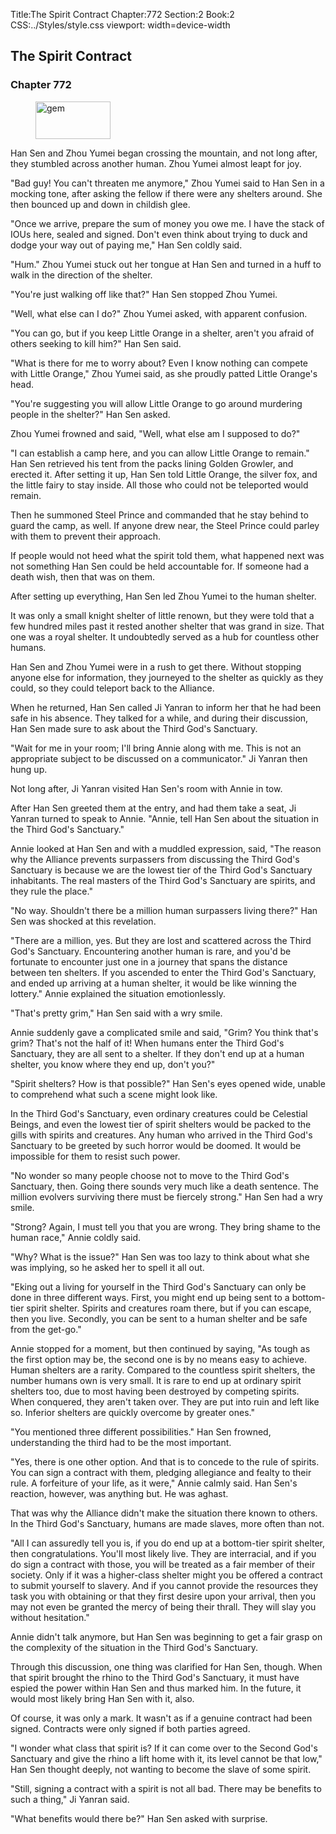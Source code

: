 Title:The Spirit Contract 
Chapter:772 
Section:2 
Book:2 
CSS:../Styles/style.css 
viewport: width=device-width
  
## The Spirit Contract
### Chapter 772
  
<figure>
	<img src="../Images/gem.gif" alt="gem" id="gem" width="120" height="60" />
</figure>
  

  
Han Sen and Zhou Yumei began crossing the mountain, and not long after, they stumbled across another human. Zhou Yumei almost leapt for joy.

"Bad guy! You can't threaten me anymore," Zhou Yumei said to Han Sen in a mocking tone, after asking the fellow if there were any shelters around. She then bounced up and down in childish glee.

"Once we arrive, prepare the sum of money you owe me. I have the stack of IOUs here, sealed and signed. Don't even think about trying to duck and dodge your way out of paying me," Han Sen coldly said.

"Hum." Zhou Yumei stuck out her tongue at Han Sen and turned in a huff to walk in the direction of the shelter.

"You're just walking off like that?" Han Sen stopped Zhou Yumei.

"Well, what else can I do?" Zhou Yumei asked, with apparent confusion.

"You can go, but if you keep Little Orange in a shelter, aren't you afraid of others seeking to kill him?" Han Sen said.

"What is there for me to worry about? Even I know nothing can compete with Little Orange," Zhou Yumei said, as she proudly patted Little Orange's head.

"You're suggesting you will allow Little Orange to go around murdering people in the shelter?" Han Sen asked.

Zhou Yumei frowned and said, "Well, what else am I supposed to do?"

"I can establish a camp here, and you can allow Little Orange to remain." Han Sen retrieved his tent from the packs lining Golden Growler, and erected it. After setting it up, Han Sen told Little Orange, the silver fox, and the little fairy to stay inside. All those who could not be teleported would remain.

Then he summoned Steel Prince and commanded that he stay behind to guard the camp, as well. If anyone drew near, the Steel Prince could parley with them to prevent their approach.

If people would not heed what the spirit told them, what happened next was not something Han Sen could be held accountable for. If someone had a death wish, then that was on them.

After setting up everything, Han Sen led Zhou Yumei to the human shelter.

It was only a small knight shelter of little renown, but they were told that a few hundred miles past it rested another shelter that was grand in size. That one was a royal shelter. It undoubtedly served as a hub for countless other humans.

Han Sen and Zhou Yumei were in a rush to get there. Without stopping anyone else for information, they journeyed to the shelter as quickly as they could, so they could teleport back to the Alliance.

When he returned, Han Sen called Ji Yanran to inform her that he had been safe in his absence. They talked for a while, and during their discussion, Han Sen made sure to ask about the Third God's Sanctuary.

"Wait for me in your room; I'll bring Annie along with me. This is not an appropriate subject to be discussed on a communicator." Ji Yanran then hung up.

Not long after, Ji Yanran visited Han Sen's room with Annie in tow.

After Han Sen greeted them at the entry, and had them take a seat, Ji Yanran turned to speak to Annie. "Annie, tell Han Sen about the situation in the Third God's Sanctuary."

Annie looked at Han Sen and with a muddled expression, said, "The reason why the Alliance prevents surpassers from discussing the Third God's Sanctuary is because we are the lowest tier of the Third God's Sanctuary inhabitants. The real masters of the Third God's Sanctuary are spirits, and they rule the place."

"No way. Shouldn't there be a million human surpassers living there?" Han Sen was shocked at this revelation.

"There are a million, yes. But they are lost and scattered across the Third God's Sanctuary. Encountering another human is rare, and you'd be fortunate to encounter just one in a journey that spans the distance between ten shelters. If you ascended to enter the Third God's Sanctuary, and ended up arriving at a human shelter, it would be like winning the lottery." Annie explained the situation emotionlessly.

"That's pretty grim," Han Sen said with a wry smile.

Annie suddenly gave a complicated smile and said, "Grim? You think that's grim? That's not the half of it! When humans enter the Third God's Sanctuary, they are all sent to a shelter. If they don't end up at a human shelter, you know where they end up, don't you?"

"Spirit shelters? How is that possible?" Han Sen's eyes opened wide, unable to comprehend what such a scene might look like.

In the Third God's Sanctuary, even ordinary creatures could be Celestial Beings, and even the lowest tier of spirit shelters would be packed to the gills with spirits and creatures. Any human who arrived in the Third God's Sanctuary to be greeted by such horror would be doomed. It would be impossible for them to resist such power.

"No wonder so many people choose not to move to the Third God's Sanctuary, then. Going there sounds very much like a death sentence. The million evolvers surviving there must be fiercely strong." Han Sen had a wry smile.

"Strong? Again, I must tell you that you are wrong. They bring shame to the human race," Annie coldly said.

"Why? What is the issue?" Han Sen was too lazy to think about what she was implying, so he asked her to spell it all out.

"Eking out a living for yourself in the Third God's Sanctuary can only be done in three different ways. First, you might end up being sent to a bottom-tier spirit shelter. Spirits and creatures roam there, but if you can escape, then you live. Secondly, you can be sent to a human shelter and be safe from the get-go."

Annie stopped for a moment, but then continued by saying, "As tough as the first option may be, the second one is by no means easy to achieve. Human shelters are a rarity. Compared to the countless spirit shelters, the number humans own is very small. It is rare to end up at ordinary spirit shelters too, due to most having been destroyed by competing spirits. When conquered, they aren't taken over. They are put into ruin and left like so. Inferior shelters are quickly overcome by greater ones."

"You mentioned three different possibilities." Han Sen frowned, understanding the third had to be the most important.

"Yes, there is one other option. And that is to concede to the rule of spirits. You can sign a contract with them, pledging allegiance and fealty to their rule. A forfeiture of your life, as it were," Annie calmly said. Han Sen's reaction, however, was anything but. He was aghast.

That was why the Alliance didn't make the situation there known to others. In the Third God's Sanctuary, humans are made slaves, more often than not.

"All I can assuredly tell you is, if you do end up at a bottom-tier spirit shelter, then congratulations. You'll most likely live. They are interracial, and if you do sign a contract with those, you will be treated as a fair member of their society. Only if it was a higher-class shelter might you be offered a contract to submit yourself to slavery. And if you cannot provide the resources they task you with obtaining or that they first desire upon your arrival, then you may not even be granted the mercy of being their thrall. They will slay you without hesitation."

Annie didn't talk anymore, but Han Sen was beginning to get a fair grasp on the complexity of the situation in the Third God's Sanctuary.

Through this discussion, one thing was clarified for Han Sen, though. When that spirit brought the rhino to the Third God's Sanctuary, it must have espied the power within Han Sen and thus marked him. In the future, it would most likely bring Han Sen with it, also.

Of course, it was only a mark. It wasn't as if a genuine contract had been signed. Contracts were only signed if both parties agreed.

"I wonder what class that spirit is? If it can come over to the Second God's Sanctuary and give the rhino a lift home with it, its level cannot be that low," Han Sen thought deeply, not wanting to become the slave of some spirit.

"Still, signing a contract with a spirit is not all bad. There may be benefits to such a thing," Ji Yanran said.

"What benefits would there be?" Han Sen asked with surprise.